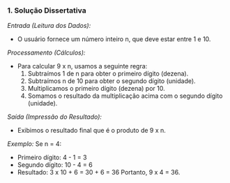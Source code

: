 ### 1. Solução Dissertativa

*Entrada (Leitura dos Dados):*
- O usuário fornece um número inteiro n, que deve estar entre 1 e 10.

*Processamento (Cálculos):*
- Para calcular 9 x n, usamos a seguinte regra:
  1. Subtraímos 1 de n para obter o primeiro dígito (dezena).
  2. Subtraímos n de 10 para obter o segundo dígito (unidade).
  3. Multiplicamos o primeiro dígito (dezena) por 10.
  4. Somamos o resultado da multiplicação acima com o segundo dígito (unidade).

*Saída (Impressão do Resultado):*
- Exibimos o resultado final que é o produto de 9 x n.

*Exemplo:*
Se n = 4:
- Primeiro dígito: 4 - 1 = 3
- Segundo dígito: 10 - 4 = 6
- Resultado: 3 x 10 + 6 = 30 + 6 = 36
Portanto, 9 x 4 = 36.
